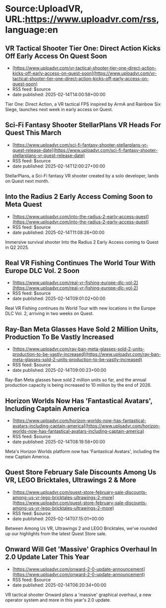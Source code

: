# Source:UploadVR, URL:https://www.uploadvr.com/rss, language:en

## VR Tactical Shooter Tier One: Direct Action Kicks Off Early Access On Quest Soon
 - [https://www.uploadvr.com/vr-tactical-shooter-tier-one-direct-action-kicks-off-early-access-on-quest-soon](https://www.uploadvr.com/vr-tactical-shooter-tier-one-direct-action-kicks-off-early-access-on-quest-soon)
 - RSS feed: $source
 - date published: 2025-02-14T14:00:58+00:00

Tier One: Direct Action, a VR tactical FPS inspired by ArmA and Rainbow Six Siege, launches next week in early access on Quest.

## Sci-Fi Fantasy Shooter StellarPlans VR Heads For Quest This March
 - [https://www.uploadvr.com/sci-fi-fantasy-shooter-stellarplans-vr-quest-release-date](https://www.uploadvr.com/sci-fi-fantasy-shooter-stellarplans-vr-quest-release-date)
 - RSS feed: $source
 - date published: 2025-02-14T12:00:27+00:00

StellarPlans, a Sci-Fi fantasy VR shooter created by a solo developer, lands on Quest next month.

## Into the Radius 2 Early Access Coming Soon to Meta Quest
 - [https://www.uploadvr.com/into-the-radius-2-early-access-quest](https://www.uploadvr.com/into-the-radius-2-early-access-quest)
 - RSS feed: $source
 - date published: 2025-02-14T11:08:26+00:00

Immersive survival shooter Into the Radius 2 Early Access coming to Quest in Q2 2025.

## Real VR Fishing Continues The World Tour With Europe DLC Vol. 2 Soon
 - [https://www.uploadvr.com/real-vr-fishing-europe-dlc-vol-2](https://www.uploadvr.com/real-vr-fishing-europe-dlc-vol-2)
 - RSS feed: $source
 - date published: 2025-02-14T09:01:02+00:00

Real VR Fishing continues its World Tour with new locations in the Europe DLC Vol. 2, arriving in two weeks on Quest.

## Ray-Ban Meta Glasses Have Sold 2 Million Units, Production To Be Vastly Increased
 - [https://www.uploadvr.com/ray-ban-meta-glasses-sold-2-units-production-to-be-vastly-increased](https://www.uploadvr.com/ray-ban-meta-glasses-sold-2-units-production-to-be-vastly-increased)
 - RSS feed: $source
 - date published: 2025-02-14T09:00:23+00:00

Ray-Ban Meta glasses have sold 2 million units so far, and the annual production capacity is being increased to 10 million by the end of 2026.

## Horizon Worlds Now Has &#x27;Fantastical Avatars&#x27;, Including Captain America
 - [https://www.uploadvr.com/horizon-worlds-now-has-fantastical-avatars-including-captain-america](https://www.uploadvr.com/horizon-worlds-now-has-fantastical-avatars-including-captain-america)
 - RSS feed: $source
 - date published: 2025-02-14T08:19:58+00:00

Meta&#39;s Horizon Worlds platform now has &#39;Fantastical Avatars&#39;, including the new Captain America.

## Quest Store February Sale Discounts Among Us VR, LEGO Bricktales, Ultrawings 2 &amp; More
 - [https://www.uploadvr.com/quest-store-february-sale-discounts-among-us-vr-lego-bricktales-ultrawings-2-more](https://www.uploadvr.com/quest-store-february-sale-discounts-among-us-vr-lego-bricktales-ultrawings-2-more)
 - RSS feed: $source
 - date published: 2025-02-14T07:15:01+00:00

Between Among Us VR, Ultrawings 2 and LEGO Bricktales, we&#39;ve rounded up our highlights from the latest Quest Store sale.

## Onward Will Get &#x27;Massive&#x27; Graphics Overhaul In 2.0 Update Later This Year
 - [https://www.uploadvr.com/onward-2-0-update-announcement](https://www.uploadvr.com/onward-2-0-update-announcement)
 - RSS feed: $source
 - date published: 2025-02-14T06:20:34+00:00

VR tactical shooter Onward plans a &#39;massive&#39; graphical overhaul, a new operator system and more in this year&#39;s 2.0 update.

